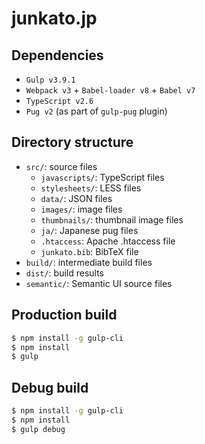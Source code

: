 # junkato.jp

## Dependencies

- `Gulp v3.9.1`
- `Webpack v3` + `Babel-loader v8` + `Babel v7`
- `TypeScript v2.6`
- `Pug v2` (as part of `gulp-pug` plugin)

## Directory structure

- `src/`: source files
  - `javascripts/`: TypeScript files
  - `stylesheets/`: LESS files
  - `data/`: JSON files
  - `images/`: image files
  - `thumbnails/`: thumbnail image files
  - `ja/`: Japanese pug files
  - `.htaccess`: Apache .htaccess file
  - `junkato.bib`: BibTeX file
- `build/`: intermediate build files
- `dist/`: build results
- `semantic/`: Semantic UI source files

## Production build

```sh
$ npm install -g gulp-cli
$ npm install
$ gulp
```

## Debug build

```sh
$ npm install -g gulp-cli
$ npm install
$ gulp debug
```

